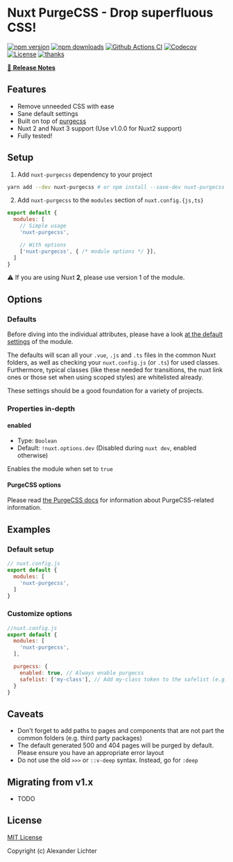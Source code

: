 # Nuxt PurgeCSS - Drop superfluous CSS!

[![npm version][npm-version-src]][npm-version-href]
[![npm downloads][npm-downloads-src]][npm-downloads-href]
[![Github Actions CI][github-actions-ci-src]][github-actions-ci-href]
[![Codecov][codecov-src]][codecov-href]
[![License][license-src]][license-href]
[![thanks](https://img.shields.io/badge/thanks-%E2%99%A5-ff69b4.svg)](https://thanks.lichter.io/)

[📖 **Release Notes**](./CHANGELOG.md)

## Features

* Remove unneeded CSS with ease
* Sane default settings
* Built on top of [purgecss](https://github.com/FullHuman/purgecss)
* Nuxt 2 and Nuxt 3 support (Use v1.0.0 for Nuxt2 support)
* Fully tested!

## Setup

1. Add `nuxt-purgecss` dependency to your project

```bash
yarn add --dev nuxt-purgecss # or npm install --save-dev nuxt-purgecss
```

2. Add `nuxt-purgecss` to the `modules` section of `nuxt.config.{js,ts}`

```js
export default {
  modules: [
    // Simple usage
    'nuxt-purgecss',

    // With options
    ['nuxt-purgecss', { /* module options */ }],
  ]
}
```

:warning: If you are using Nuxt **2**, please use version 1 of the module.

## Options

### Defaults

Before diving into the individual attributes, please have a look [at the default settings](https://github.com/Developmint/nuxt-purgecss/blob/master/lib/utils.js) of the module.

The defaults will scan all your `.vue`, `.js` and `.ts` files in the common Nuxt folders, as well as checking your `nuxt.config.js` (or `.ts`) for used classes.
Furthermore, typical classes (like these needed for transitions, the nuxt link ones or those set when using scoped styles) are whitelisted already.

These settings should be a good foundation for a variety of projects.

### Properties in-depth

#### enabled

* Type: `Boolean`
* Default: `!nuxt.options.dev` (Disabled during `nuxt dev`, enabled otherwise)

Enables the module when set to `true`

#### PurgeCSS options

Please read [the PurgeCSS docs](https://www.purgecss.com/configuration) for information about
PurgeCSS-related information.

## Examples

### Default setup

```js
// nuxt.config.js
export default {
  modules: [
    'nuxt-purgecss',
  ]
}
```

### Customize options

```js
//nuxt.config.js
export default {
  modules: [
    'nuxt-purgecss',
  ],

  purgecss: {
    enabled: true, // Always enable purgecss
    safelist: ['my-class'], // Add my-class token to the safelist (e.g. .my-class)
  }
}
```

## Caveats

* Don't forget to add paths to pages and components that are not part the common folders (e.g. third party packages)
* The default generated 500 and 404 pages will be purged by default. Please ensure you have an appropriate error layout
* Do not use the old `>>>` or `::v-deep` syntax. Instead, go for `:deep`

## Migrating from v1.x

* TODO


## License

[MIT License](./LICENSE)

Copyright (c) Alexander Lichter

<!-- Badges -->
[npm-version-src]: https://img.shields.io/npm/v/nuxt-purgecss/latest.svg
[npm-version-href]: https://npmjs.com/package/nuxt-purgecss

[npm-downloads-src]: https://img.shields.io/npm/dt/nuxt-purgecss.svg
[npm-downloads-href]: https://npmjs.com/package/nuxt-purgecss

[github-actions-ci-src]: https://github.com/Developmint/nuxt-purgecss/workflows/ci/badge.svg
[github-actions-ci-href]: https://github.com/Developmint/nuxt-purgecss/actions?query=workflow%3Aci

[codecov-src]: https://img.shields.io/codecov/c/github/Developmint/nuxt-purgecss.svg
[codecov-href]: https://codecov.io/gh/Developmint/nuxt-purgecss

[license-src]: https://img.shields.io/npm/l/nuxt-purgecss.svg
[license-href]: https://npmjs.com/package/nuxt-purgecss
